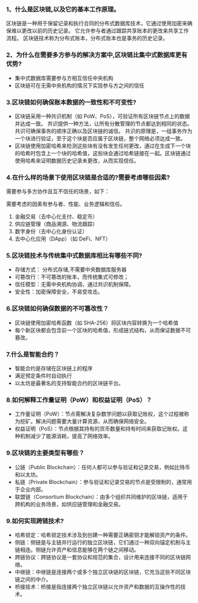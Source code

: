 ### 1、什么是区块链,以及它的基本工作原理。

区块链是一种用于保留记录和执行合同的分布式数据库技术，它通过使用加密来确保难以更改以前的历史记录。 它允许参与者通过跟踪共享账本的更改来共享工作流程。
区块链技术称为分布式账本，分布式账本也是事务的历史记录。

### 2、为什么在需要多方参与的解决方案中,区块链比集中式数据库更有优势?

- 集中式数据库需要参与方相互信任中央机构
- 区块链可在无需中央机构的情况下实现参与方之间的信任

### 3.区块链如何确保账本数据的一致性和不可变性?

- 区块链采用一种共识机制（如 PoW、PoS），可验证所有区块链节点上的数据并达成一致。 共识提供一种方法，让所有分散管理的节点都达到相同的状态。共识可确保事务的顺序正确以及区块链的诚信。 共识的原理是，一组事务作为一个块进行验证，至于这个块是否应属于区块链，整个网络必须达成一致。
- 区块链使用加密哈希来检测这些块有没有发生任何更改，通过在生成下一个块的哈希时包含上一个块的哈希值，这些块会通过哈希链接在一起。区块链通过使用哈希来证明数据历史记录未更改，从而实现信任。

### 4.在什么样的场景下使用区块链是合适的?需要考虑哪些因素?

需要参与多方协作且互不信任的场景，如下：

需要考虑的因素有参与者、性能、业务逻辑和信任。

1. 金融交易（去中心化支付、稳定币）
2. 供应链管理（商品溯源、物流跟踪）
3. 数字身份（去中心化身份认证）
4. 去中心化应用（DApp）（如 DeFi、NFT）

### 5.区块链技术与传统集中式数据库相比有哪些不同?

- 存储方式： 分布式存储,不需要中央数据库服务器
- 可篡改行：不可篡改的账本，而传统集式可修改；
- 信任模型：无需中央机构协调，通过共识机制保障。
- 安全性：加密保障安全，不易受攻击。

### 6.区块链如何确保数据的不可篡改性？

- 区块链使用加密哈希函数（如 SHA-256）将区块内容转换为一个哈希值
- 每个新区块都会包含前一个区块的哈希值，形成链式结构，从而保证数据不可篡改。

### 7.什么是智能合约？

- 智能合约是存储在区块链上的程序
- 满足预定条件时自动执行
- 以太坊是最著名的支持智能合约的区块链平台。

### 8.如何解释工作量证明（PoW）和权益证明（PoS）？

- 工作量证明（PoW）：节点需解决复杂数学问题以获取记账权，这个过程被称为挖矿。解决问题需要大量计算资源，从而确保网络安全。
- 权益证明（PoS）：节点根据其持有的货币数量和持有时间来获取记账权。这种机制减少了能源消耗，提高了网络效率。

### 9.区块链的主要类型有哪些？

- 公链（Public Blockchain）：任何人都可以参与验证和记录交易，例如比特币和以太坊。
- 私链（Private Blockchain）：参与验证和记录交易的节点是受限制的，通常用于企业内部。
- 联盟链（Consortium Blockchain）：由多个组织共同维护的区块链，适用于跨机构的业务场景，如供应链管理和金融交易。

### 9.如何实现跨链技术?

- 哈希锁定：哈希锁定技术涉及到创建一种需要正确密钥才能解锁资产的条件。
- 侧链：侧链是与主链并行运行的独立区块链，它们通过一种双向锚定机制与主链相连。侧链允许资产和信息能够在两个链之间移动。
- 跨链协议：跨链协议是一套协议和规范的集合，设计用来连接不同的区块链网络。
- 中继链：中继链是连接两个或多个独立区块链的区块链，它充当这些不同区块链之间的中介。
- 桥接技术：桥接是指连接两个独立区块链以允许资产和数据的互操作性的技术。









